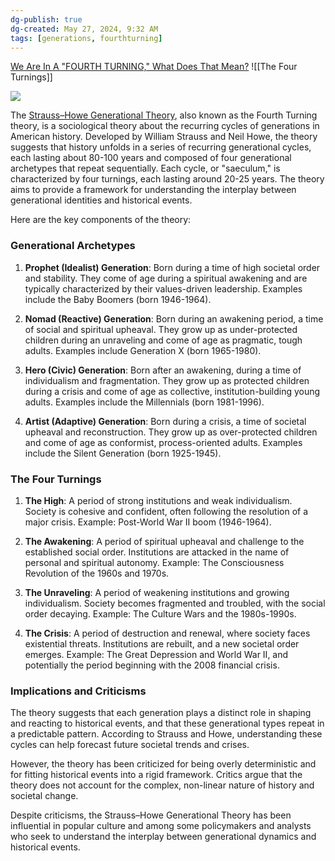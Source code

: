 ```yaml
---
dg-publish: true
dg-created: May 27, 2024, 9:32 AM
tags: [generations, fourthturning]
---
```


[We Are In A "FOURTH TURNING," What Does That Mean?](https://www.youtube.com/watch?v=xeVyfiP0cLk)
![[The Four Turnings]]

![](https://i.pinimg.com/736x/49/30/88/493088a56d535d155ef66f48ad8e737d.jpg)

The [Strauss–Howe Generational Theory](https://en.wikipedia.org/wiki/Strauss%E2%80%93Howe_generational_theory), also known as the Fourth Turning theory, is a sociological theory about the recurring cycles of generations in American history. Developed by William Strauss and Neil Howe, the theory suggests that history unfolds in a series of recurring generational cycles, each lasting about 80-100 years and composed of four generational archetypes that repeat sequentially. Each cycle, or "saeculum," is characterized by four turnings, each lasting around 20-25 years. The theory aims to provide a framework for understanding the interplay between generational identities and historical events.

Here are the key components of the theory:

### Generational Archetypes

1. **Prophet (Idealist) Generation**: Born during a time of high societal order and stability. They come of age during a spiritual awakening and are typically characterized by their values-driven leadership. Examples include the Baby Boomers (born 1946-1964).
    
2. **Nomad (Reactive) Generation**: Born during an awakening period, a time of social and spiritual upheaval. They grow up as under-protected children during an unraveling and come of age as pragmatic, tough adults. Examples include Generation X (born 1965-1980).
    
3. **Hero (Civic) Generation**: Born after an awakening, during a time of individualism and fragmentation. They grow up as protected children during a crisis and come of age as collective, institution-building young adults. Examples include the Millennials (born 1981-1996).
    
4. **Artist (Adaptive) Generation**: Born during a crisis, a time of societal upheaval and reconstruction. They grow up as over-protected children and come of age as conformist, process-oriented adults. Examples include the Silent Generation (born 1925-1945).
    

### The Four Turnings

1. **The High**: A period of strong institutions and weak individualism. Society is cohesive and confident, often following the resolution of a major crisis. Example: Post-World War II boom (1946-1964).
    
2. **The Awakening**: A period of spiritual upheaval and challenge to the established social order. Institutions are attacked in the name of personal and spiritual autonomy. Example: The Consciousness Revolution of the 1960s and 1970s.
    
3. **The Unraveling**: A period of weakening institutions and growing individualism. Society becomes fragmented and troubled, with the social order decaying. Example: The Culture Wars and the 1980s-1990s.
    
4. **The Crisis**: A period of destruction and renewal, where society faces existential threats. Institutions are rebuilt, and a new societal order emerges. Example: The Great Depression and World War II, and potentially the period beginning with the 2008 financial crisis.
    

### Implications and Criticisms

The theory suggests that each generation plays a distinct role in shaping and reacting to historical events, and that these generational types repeat in a predictable pattern. According to Strauss and Howe, understanding these cycles can help forecast future societal trends and crises.

However, the theory has been criticized for being overly deterministic and for fitting historical events into a rigid framework. Critics argue that the theory does not account for the complex, non-linear nature of history and societal change.

Despite criticisms, the Strauss–Howe Generational Theory has been influential in popular culture and among some policymakers and analysts who seek to understand the interplay between generational dynamics and historical events.